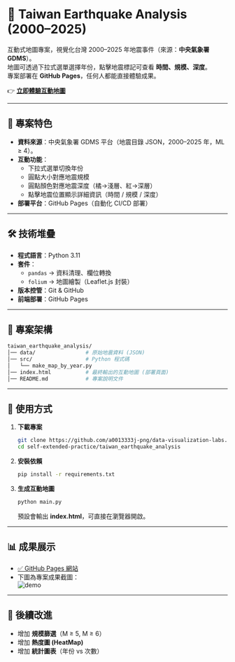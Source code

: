 # 📍 Taiwan Earthquake Analysis (2000–2025)

互動式地圖專案，視覺化台灣 2000–2025 年地震事件（來源：**中央氣象署 GDMS**）。  
地圖可透過下拉式選單選擇年份，點擊地震標記可查看 **時間、規模、深度**。  
專案部署在 **GitHub Pages**，任何人都能直接體驗成果。

👉 **[立即體驗互動地圖](https://a0013333j-png.github.io/data-visualization-labs/)**

---

## 🔹 專案特色
- **資料來源**：中央氣象署 GDMS 平台（地震目錄 JSON，2000–2025 年，ML ≥ 4）。  
- **互動功能**：
  - 下拉式選單切換年份  
  - 圓點大小對應地震規模  
  - 圓點顏色對應地震深度（橘→淺層、紅→深層）  
  - 點擊地震位置顯示詳細資訊（時間 / 規模 / 深度）  
- **部署平台**：GitHub Pages（自動化 CI/CD 部署）

---

## 🛠 技術堆疊
- **程式語言**：Python 3.11  
- **套件**：
  - `pandas` → 資料清理、欄位轉換  
  - `folium` → 地圖繪製（Leaflet.js 封裝）  
- **版本控管**：Git & GitHub  
- **前端部署**：GitHub Pages  

---

## 📂 專案架構
```bash
taiwan_earthquake_analysis/
│── data/                # 原始地震資料 (JSON)
│── src/                 # Python 程式碼
│   └── make_map_by_year.py
│── index.html           # 最終輸出的互動地圖 (部署頁面)
│── README.md            # 專案說明文件
```

---

## 🚀 使用方式
1. **下載專案**
   ```bash
   git clone https://github.com/a0013333j-png/data-visualization-labs.git
   cd self-extended-practice/taiwan_earthquake_analysis
   ```
2. **安裝依賴**
   ```bash
   pip install -r requirements.txt
   ```
3. **生成互動地圖**
   ```bash
   python main.py
   ```
   預設會輸出 **index.html**，可直接在瀏覽器開啟。

---

## 📊 成果展示
- [✅ GitHub Pages 網站](https://a0013333j-png.github.io/data-visualization-labs/)  
- 下圖為專案成果截圖：  
  ![demo](https://raw.githubusercontent.com/a0013333j-png/data-visualization-labs/main/self-extended-practice/taiwan_earthquake_analysis/demo.png)

---

## 📌 後續改進
- 增加 **規模篩選**（M ≥ 5, M ≥ 6）  
- 增加 **熱度圖 (HeatMap)**  
- 增加 **統計圖表**（年份 vs 次數）  
